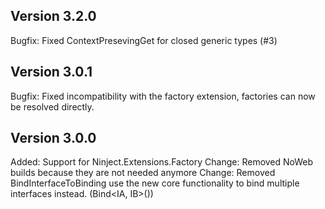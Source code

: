 Version 3.2.0
-------------
Bugfix: Fixed ContextPresevingGet for closed generic types (#3)

Version 3.0.1
-------------
Bugfix: Fixed incompatibility with the factory extension, factories can now be resolved directly.

Version 3.0.0
-------------
Added:  Support for Ninject.Extensions.Factory
Change: Removed NoWeb builds because they are not needed anymore
Change: Removed BindInterfaceToBinding use the new core functionality to bind multiple interfaces instead. (Bind<IA, IB>())